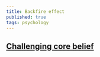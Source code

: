 ```yaml
---
title: Backfire effect
published: true
tags: psychology
---
```

## [Challenging core belief](http://theoatmeal.com/comics/believe)

